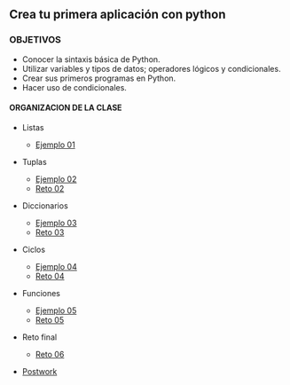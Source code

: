 ## Crea tu primera aplicación con python 

### OBJETIVOS 
- Conocer la sintaxis básica de Python.
- Utilizar variables y tipos  de datos; operadores lógicos y condicionales.
- Crear sus primeros programas en Python.
- Hacer uso de condicionales.

 

#### ORGANIZACION DE LA CLASE 

- Listas
	- [Ejemplo 01](Ejemplo-01)

- Tuplas
	- [Ejemplo 02](Ejemplo-02)
	- [Reto 02](Reto-02)

- Diccionarios
	- [Ejemplo 03](Ejemplo-03)
	- [Reto 03](Reto-03)

- Ciclos
	- [Ejemplo 04](Ejemplo-04)
	- [Reto 04](Reto-04)

- Funciones
	- [Ejemplo 05](Ejemplo-05)
	- [Reto 05](Reto-05)

- Reto final
	- [Reto 06](Reto-05)

- [Postwork](Postwork)



